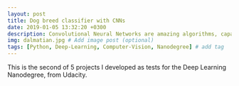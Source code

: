 ```yaml
---
layout: post
title: Dog breed classifier with CNNs
date: 2019-01-05 13:32:20 +0300
description: Convolutional Neural Networks are amazing algorithms, capable of learning to outperform humans in image classification. # Add post description (optional)
img: dalmatian.jpg # Add image post (optional)
tags: [Python, Deep-Learning, Computer-Vision, Nanodegree] # add tag
---
```

This is the second of 5 projects I developed as tests for the Deep Learning Nanodegree, from Udacity.

